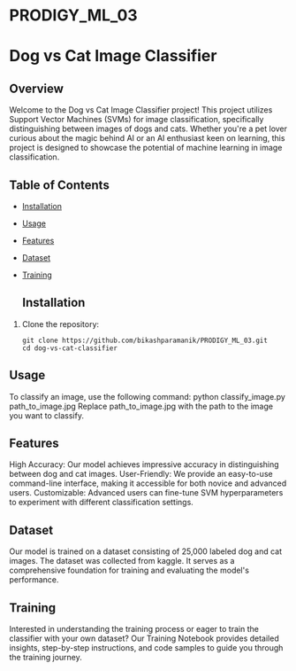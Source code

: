 # PRODIGY_ML_03
# Dog vs Cat Image Classifier

## Overview

Welcome to the Dog vs Cat Image Classifier project! This project utilizes Support Vector Machines (SVMs) for image classification, specifically distinguishing between images of dogs and cats. Whether you're a pet lover curious about the magic behind AI or an AI enthusiast keen on learning, this project is designed to showcase the potential of machine learning in image classification.

## Table of Contents

- [Installation](#installation)
- [Usage](#usage)
- [Features](#features)
- [Dataset](#dataset)
- [Training](#training)

  ## Installation

1. Clone the repository:
   ```shell
   git clone https://github.com/bikashparamanik/PRODIGY_ML_03.git
   cd dog-vs-cat-classifier
## Usage
To classify an image, use the following command:
python classify_image.py path_to_image.jpg
Replace path_to_image.jpg with the path to the image you want to classify.
## Features
High Accuracy: Our model achieves impressive accuracy in distinguishing between dog and cat images.
User-Friendly: We provide an easy-to-use command-line interface, making it accessible for both novice and advanced users.
Customizable: Advanced users can fine-tune SVM hyperparameters to experiment with different classification settings.
## Dataset
Our model is trained on a dataset consisting of 25,000 labeled dog and cat images. The dataset was collected from kaggle. It serves as a comprehensive foundation for training and evaluating the model's performance.
## Training
Interested in understanding the training process or eager to train the classifier with your own dataset? Our Training Notebook provides detailed insights, step-by-step instructions, and code samples to guide you through the training journey.
